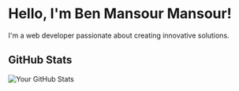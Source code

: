 # Hello, I'm Ben Mansour Mansour! 
I'm a web developer passionate about creating innovative solutions.

## GitHub Stats
![Your GitHub Stats](https://github-readme-stats.vercel.app/api?username=Mansourkira&show_icons=true&hide_title=true&count_private=true&theme=radical)

